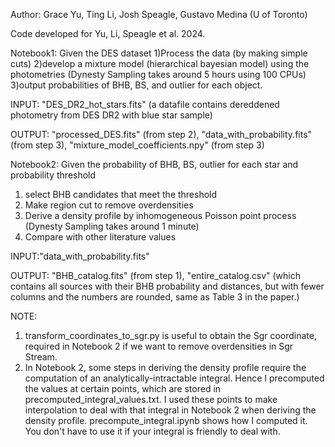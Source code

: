 Author: Grace Yu, Ting Li, Josh Speagle, Gustavo Medina (U of Toronto)

Code developed for Yu, Li, Speagle et al. 2024.

Notebook1: Given the DES dataset
1)Process the data (by making simple cuts)
2)develop a mixture model (hierarchical bayesian model) using the photometries  (Dynesty Sampling takes around 5 hours using 100 CPUs)
3)output probabilities of BHB, BS, and outlier for each object.

INPUT: "DES_DR2_hot_stars.fits" (a datafile contains dereddened photometry from DES DR2 with blue star sample)

OUTPUT: "processed_DES.fits" (from step 2), "data_with_probability.fits" (from step 3), "mixture_model_coefficients.npy" (from step 3)


Notebook2: Given the probability of BHB, BS, outlier for each star and probability threshold
1) select BHB candidates that meet the threshold
2) Make region cut to remove overdensities
3) Derive a density profile by inhomogeneous Poisson point process (Dynesty Sampling takes around 1 minute)
4) Compare with other literature values

INPUT:"data_with_probability.fits"

OUTPUT: "BHB_catalog.fits" (from step 1), "entire_catalog.csv" (which contains all sources with their BHB probability and distances, but with fewer columns and the numbers are rounded, same as Table 3 in the paper.)

NOTE: 
1) transform_coordinates_to_sgr.py is useful to obtain the Sgr coordinate, required in Notebook 2 if we want to remove overdensities in Sgr Stream.
2) In Notebook 2, some steps in deriving the density profile require the computation of an analytically-intractable integral. Hence I precomputed the values at certain points, which are stored in precomputed_integral_values.txt. I used these points to make interpolation to deal with that integral in Notebook 2 when deriving the density profile. precompute_integral.ipynb shows how I computed it. You don't have to use it if your integral is friendly to deal with.
